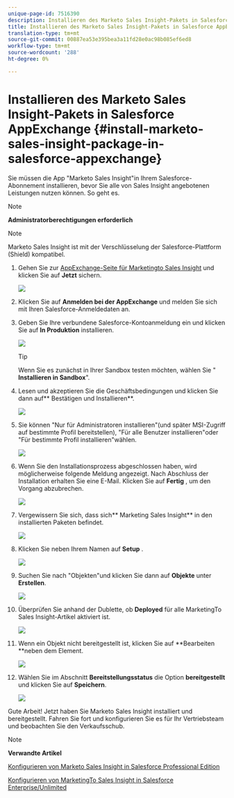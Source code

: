 ```yaml
---
unique-page-id: 7516390
description: Installieren des Marketo Sales Insight-Pakets in Salesforce AppExchange - Marketing Docs - Produktdokumentation
title: Installieren des Marketo Sales Insight-Pakets in Salesforce AppExchange
translation-type: tm+mt
source-git-commit: 00887ea53e395bea3a11fd28e0ac98b085ef6ed8
workflow-type: tm+mt
source-wordcount: '288'
ht-degree: 0%

---
```



# Installieren des Marketo Sales Insight-Pakets in Salesforce AppExchange {#install-marketo-sales-insight-package-in-salesforce-appexchange}

Sie müssen die App &quot;Marketo Sales Insight&quot;in Ihrem Salesforce-Abonnement installieren, bevor Sie alle von Sales Insight angebotenen Leistungen nutzen können. So geht es.

>[!NOTE]
>
>**Administratorberechtigungen erforderlich**

>[!NOTE]
>
>Marketo Sales Insight ist mit der Verschlüsselung der Salesforce-Plattform (Shield) kompatibel.

1. Gehen Sie zur [AppExchange-Seite für Marketingto Sales Insight](http://appexchange.salesforce.com/listingDetail?listingId=a0N30000001SVZmEAO) und klicken Sie auf **Jetzt** sichern.

   ![](assets/one.png)

1. Klicken Sie auf **Anmelden bei der AppExchange** und melden Sie sich mit Ihren Salesforce-Anmeldedaten an.
1. Geben Sie Ihre verbundene Salesforce-Kontoanmeldung ein und klicken Sie auf **In Produktion** installieren.

   ![](assets/three.png)

   >[!TIP]
   >
   >Wenn Sie es zunächst in Ihrer Sandbox testen möchten, wählen Sie &quot; **Installieren in Sandbox**&quot;.

1. Lesen und akzeptieren Sie die Geschäftsbedingungen und klicken Sie dann auf** Bestätigen und Installieren**.

   ![](assets/four.png)

1. Sie können &quot;Nur für Administratoren installieren&quot;(und später MSI-Zugriff auf bestimmte Profil bereitstellen), &quot;Für alle Benutzer installieren&quot;oder &quot;Für bestimmte Profil installieren&quot;wählen.

   ![](assets/five.png)

1. Wenn Sie den Installationsprozess abgeschlossen haben, wird möglicherweise folgende Meldung angezeigt. Nach Abschluss der Installation erhalten Sie eine E-Mail. Klicken Sie auf **Fertig** , um den Vorgang abzubrechen.

   ![](assets/six.png)

1. Vergewissern Sie sich, dass sich** Marketing Sales Insight** in den installierten Paketen befindet.

   ![](assets/seven.png)

1. Klicken Sie neben Ihrem Namen auf **Setup** .

   ![](assets/image2015-5-22-14-3a40-3a39.png)

1. Suchen Sie nach &quot;Objekten&quot;und klicken Sie dann auf **Objekte** unter **Erstellen**.

   ![](assets/image2015-5-22-14-3a42-3a7.png)

1. Überprüfen Sie anhand der Dublette, ob **Deployed** für alle MarketingTo Sales Insight-Artikel aktiviert ist.

   ![](assets/image2015-5-27-16-3a15-3a58.png)

1. Wenn ein Objekt nicht bereitgestellt ist, klicken Sie auf **Bearbeiten **neben dem Element.

   ![](assets/image2014-9-24-17-3a23-3a45.png)

1. Wählen Sie im Abschnitt **Bereitstellungsstatus** die Option **bereitgestellt** und klicken Sie auf **Speichern**.

   ![](assets/image2014-9-24-17-3a24-3a0.png)

Gute Arbeit! Jetzt haben Sie Marketo Sales Insight installiert und bereitgestellt. Fahren Sie fort und konfigurieren Sie es für Ihr Vertriebsteam und beobachten Sie den Verkaufsschub.

>[!NOTE]
>
>**Verwandte Artikel**
>
>[Konfigurieren von Marketo Sales Insight in Salesforce Professional Edition](../../../../product-docs/marketo-sales-insight/msi-for-salesforce/configuration/configure-marketo-sales-insight-in-salesforce-professional-edition.md)
>
>[Konfigurieren von MarketingTo Sales Insight in Salesforce Enterprise/Unlimited](../../../../product-docs/marketo-sales-insight/msi-for-salesforce/configuration/configure-marketo-sales-insight-in-salesforce-enterprise-unlimited.md)

